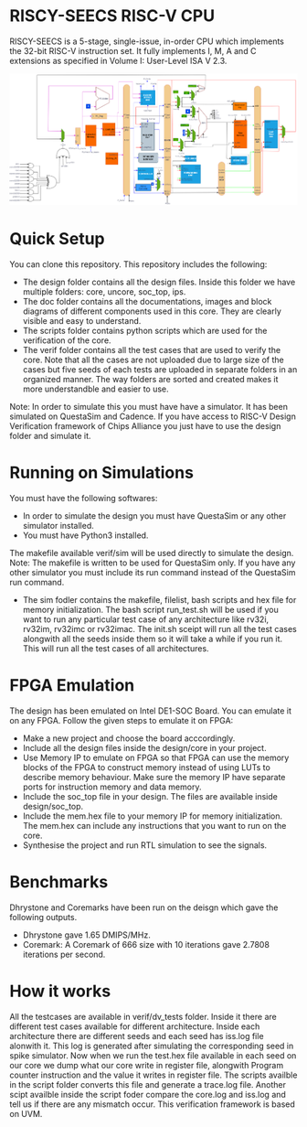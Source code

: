 # RISCY-SEECS RISC-V CPU
RISCY-SEECS is a 5-stage, single-issue, in-order CPU which implements the 32-bit RISC-V instruction set. It fully implements I, M, A and C extensions as specified in Volume I: User-Level ISA V 2.3. 

<img src="doc/images/Pipelined-IMCA%20(2).drawio.png"/>

# Quick Setup
You can clone this repository. This repository includes the following: 
- The design folder contains all the design files. Inside this folder we have multiple folders: core, uncore, soc_top, ips.
- The doc folder contains all the documentations, images and block diagrams of different components used in this core. They are clearly visible and easy to understand. 
- The scripts folder contains python scripts which are used for the verification of the core.
- The verif folder contains all the test cases that are used to verify the core. Note that all the cases are not uploaded due to large size of the cases but five seeds of each tests are uploaded in separate folders in an organized manner. The way folders are sorted and created makes it more understandble and easier to use.

Note: In order to simulate this you must have have a simulator. It has been simulated on QuestaSim and Cadence. If you have access to RISC-V Design Verification framework of Chips Alliance you just have to use the design folder and simulate it. 

# Running on Simulations
You must  have the following softwares: 
- In order to simulate the design you must have QuestaSim or any other simulator installed.
- You must have Python3 installed.

The makefile available verif/sim will be used directly to simulate the design. Note: The makefile is written to be used for QuestaSim only. If you have any other simulator you must include its run command instead of the QuestaSim run command. 
- The sim fodler contains the makefile, filelist, bash scripts and hex file for memory initialization. 
The bash script run_test.sh will be used if you want to run any particular test case of any architecture like rv32i, rv32im, rv32imc or rv32imac. 
The init.sh sceipt will run all the test cases alongwith all the seeds inside them so it will take a while if you run it. This will run all the test cases of all architectures.

# FPGA Emulation
The design has been emulated on Intel DE1-SOC Board. You can emulate it on any FPGA. Follow the given steps to emulate it on FPGA: 
- Make a new project and choose the board acccordingly.
- Include all the design files inside the design/core in your project.
- Use Memory IP to emulate on FPGA so that FPGA can use the memory blocks of the FPGA to construct memory instead of using LUTs to describe memory behaviour. Make sure the memory IP have separate ports for instruction memory and data memory. 
- Include the soc_top file in your design. The files are available inside design/soc_top.
- Include the mem.hex file to your memory IP for memory initialization. The mem.hex can include any instructions that you want to run on the core.
- Synthesise the project and run RTL simulation to see the signals.

# Benchmarks
Dhrystone and Coremarks have been run on the deisgn which gave the following outputs. 
- Dhrystone gave 1.65 DMIPS/MHz.
- Coremark: A Coremark of 666 size with 10 iterations gave 2.7808 iterations per second.
   
# How it works
All the testcases are available in verif/dv_tests folder. Inside it there are different test cases available for different architecture. Inside each architecture there are different seeds and each seed has iss.log file alonwith it. This log is generated after simulating the corresponding seed in spike simulator. 
Now when we run the test.hex file available in each seed on our core we dump what our core write in register file, alongwith Program counter instruction and the value it writes in register file. The scripts availble in the script folder converts this file and generate a trace.log file.
Another scipt availble inside the script foder compare the core.log and iss.log and tell us if there are any mismatch occur. 
This verification framework is based on UVM. 
